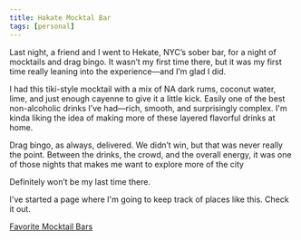 ```yaml
---
title: Hakate Mocktal Bar
tags: [personal]
---
```

Last night, a friend and I went to Hekate, NYC’s sober bar, for a night of mocktails and drag bingo. It wasn’t my first time there, but it was my first time really leaning into the experience—and I’m glad I did.

I had this tiki-style mocktail with a mix of NA dark rums, coconut water, lime, and just enough cayenne to give it a little kick. Easily one of the best non-alcoholic drinks I’ve had—rich, smooth, and surprisingly complex. I'm kinda liking the idea of making more of these layered flavorful drinks at home. 

Drag bingo, as always, delivered. We didn’t win, but that was never really the point. Between the drinks, the crowd, and the overall energy, it was one of those nights that makes me want to explore more of the city

Definitely won’t be my last time there.

I've started a page where I'm going to keep track of places like this. Check it out. 

[Favorite Mocktail Bars](pages/mocktail-bars)